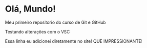 # Olá, Mundo!
 Meu primeiro repositorio do curso de Git e GitHub

 Testando alterações com o VSC

Essa linha eu adicionei diretamente no site! QUE IMPRESSIONANTE!
